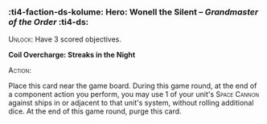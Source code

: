 ### :ti4-faction-ds-kolume: **Hero**: Wonell the Silent – _Grandmaster of the Order_ :ti4-ds:
<span style="font-variant:small-caps;">Unlock</span>: Have 3 scored objectives.

**Coil Overcharge: Streaks in the Night**

<span style="font-variant:small-caps;">Action:</span>

Place this card near the game board. During this game round, at the end of a component action you perform, you may use 1 of your unit's <span style="font-variant:small-caps;">Space Cannon</span> against ships in or adjacent to that unit's system, without rolling additional dice. At the end of this game round, purge this card.
